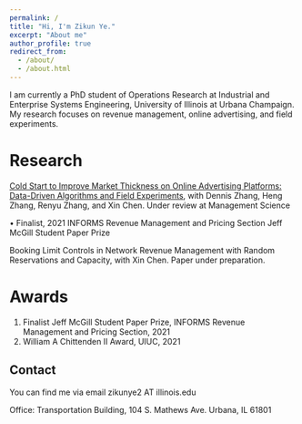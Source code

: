 ```yaml
---
permalink: /
title: "Hi, I'm Zikun Ye."
excerpt: "About me"
author_profile: true
redirect_from: 
  - /about/
  - /about.html
---
```


I am currently a PhD student of Operations Research at Industrial and Enterprise Systems Engineering, University of Illinois at Urbana Champaign. My research focuses on revenue management, online advertising, and field experiments.

Research
======
[Cold Start to Improve Market Thickness on Online Advertising Platforms: Data-Driven Algorithms and Field Experiments](https://papers.ssrn.com/sol3/papers.cfm?abstract_id=3702786), with Dennis Zhang,
Heng Zhang, Renyu Zhang, and Xin Chen. Under review at Management Science

• Finalist, 2021 INFORMS Revenue Management and Pricing Section Jeff McGill Student Paper Prize


Booking Limit Controls in Network Revenue Management with Random Reservations and Capacity, with Xin Chen. Paper under preparation.

Awards
======
1. Finalist Jeff McGill Student Paper Prize, INFORMS Revenue Management and Pricing Section, 2021
2. William A Chittenden II Award, UIUC, 2021


Contact
------
You can find me via email zikunye2 AT illinois.edu

Office: Transportation Building, 104 S. Mathews Ave. Urbana, IL 61801
